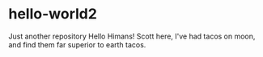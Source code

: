 # hello-world2
Just another repository
Hello Himans!
   Scott here, I've had tacos on moon, and find them far superior to earth tacos.
